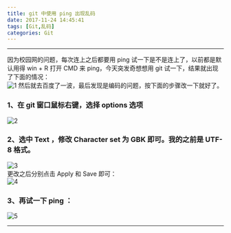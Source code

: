 ```yaml
---
title: git 中使用 ping 出现乱码
date: 2017-11-24 14:45:41
tags: [Git,乱码]
categories: Git
---
```


----
因为校园网的问题，每次连上之后都要用 ping 试一下是不是连上了，以前都是默认用得 win + R 打开 CMD 来 ping，今天突发奇想想用 git 试一下，结果就出现了下面的情况：<br>
![1](http://wx2.sinaimg.cn/mw690/005KFv1Tgy1flt7m0cqsyj30n70d5gm2.jpg) 
然后就去百度了一波，最后发现是编码的问题，按下面的步骤改一下就好了。
### 1、在 git 窗口鼠标右键，选择 options 选项
![2](http://wx1.sinaimg.cn/mw690/005KFv1Tgy1flt7m0sn79j30mr0cx3z3.jpg)
### 2、选中 Text ，修改 Character set 为 GBK 即可。我的之前是 UTF-8 格式。
![3](http://wx1.sinaimg.cn/mw690/005KFv1Tgy1flt7m17z6fj30au091mxc.jpg)
<br>更改之后分别点击 Apply 和 Save 即可：<br>
![4](http://wx4.sinaimg.cn/mw690/005KFv1Tgy1flt7m1kdc4j30au0913yo.jpg)
### 3、再试一下 ping ：
![5](http://wx4.sinaimg.cn/mw690/005KFv1Tgy1flt7m23qfaj30n70d5wfn.jpg)

-----
